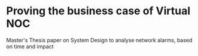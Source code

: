 # Proving the business case of Virtual NOC
Master's Thesis paper on System Design to analyse network alarms, based on time and impact
